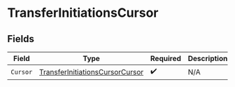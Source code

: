 # TransferInitiationsCursor


## Fields

| Field                                                                                         | Type                                                                                          | Required                                                                                      | Description                                                                                   |
| --------------------------------------------------------------------------------------------- | --------------------------------------------------------------------------------------------- | --------------------------------------------------------------------------------------------- | --------------------------------------------------------------------------------------------- |
| `Cursor`                                                                                      | [TransferInitiationsCursorCursor](../../Models/Components/TransferInitiationsCursorCursor.md) | :heavy_check_mark:                                                                            | N/A                                                                                           |